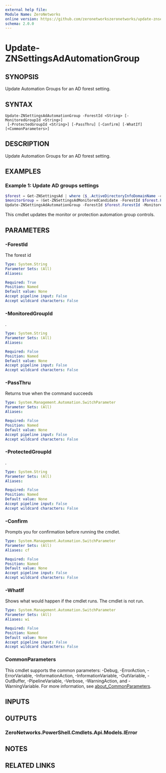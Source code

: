 ```yaml
---
external help file:
Module Name: ZeroNetworks
online version: https://github.com/zeronetworkszeronetworks/update-znsettingsadautomationgroup
schema: 2.0.0
---
```


# Update-ZNSettingsAdAutomationGroup

## SYNOPSIS
Update Automation Groups for an AD forest setting.

## SYNTAX

```
Update-ZNSettingsAdAutomationGroup -ForestId <String> [-MonitoredGroupId <String>]
 [-ProtectedGroupId <String>] [-PassThru] [-Confirm] [-WhatIf] [<CommonParameters>]
```

## DESCRIPTION
Update Automation Groups for an AD forest setting.

## EXAMPLES

### Example 1: Update AD groups settings
```powershell
$forest = Get-ZNSettingsAd | where {$_.ActiveDirectoryInfoDomainName -eq "test.local"}
$monitorGroup = (Get-ZNSettingsAdMonitoredCandidate -ForestId $forest.ForestId).Items | where {$_.Name -eq "All AD Assets"}
Update-ZNSettingsAdAutomationGroup -ForestId $forest.ForestId -MonitoredGroupId $monitorGroup.Id
```

This cmdlet updates the monitor or protection automation group controls.

## PARAMETERS

### -ForestId
The forest id

```yaml
Type: System.String
Parameter Sets: (All)
Aliases:

Required: True
Position: Named
Default value: None
Accept pipeline input: False
Accept wildcard characters: False
```

### -MonitoredGroupId
.

```yaml
Type: System.String
Parameter Sets: (All)
Aliases:

Required: False
Position: Named
Default value: None
Accept pipeline input: False
Accept wildcard characters: False
```

### -PassThru
Returns true when the command succeeds

```yaml
Type: System.Management.Automation.SwitchParameter
Parameter Sets: (All)
Aliases:

Required: False
Position: Named
Default value: None
Accept pipeline input: False
Accept wildcard characters: False
```

### -ProtectedGroupId
.

```yaml
Type: System.String
Parameter Sets: (All)
Aliases:

Required: False
Position: Named
Default value: None
Accept pipeline input: False
Accept wildcard characters: False
```

### -Confirm
Prompts you for confirmation before running the cmdlet.

```yaml
Type: System.Management.Automation.SwitchParameter
Parameter Sets: (All)
Aliases: cf

Required: False
Position: Named
Default value: None
Accept pipeline input: False
Accept wildcard characters: False
```

### -WhatIf
Shows what would happen if the cmdlet runs.
The cmdlet is not run.

```yaml
Type: System.Management.Automation.SwitchParameter
Parameter Sets: (All)
Aliases: wi

Required: False
Position: Named
Default value: None
Accept pipeline input: False
Accept wildcard characters: False
```

### CommonParameters
This cmdlet supports the common parameters: -Debug, -ErrorAction, -ErrorVariable, -InformationAction, -InformationVariable, -OutVariable, -OutBuffer, -PipelineVariable, -Verbose, -WarningAction, and -WarningVariable. For more information, see [about_CommonParameters](http://go.microsoft.com/fwlink/?LinkID=113216).

## INPUTS

## OUTPUTS

### ZeroNetworks.PowerShell.Cmdlets.Api.Models.IError

## NOTES

## RELATED LINKS

